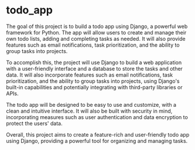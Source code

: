 # todo_app

The goal of this project is to build a todo app using Django, a powerful web framework for Python. The app will allow users to create and manage their own todo lists, adding and completing tasks as needed. It will also provide features such as email notifications, task prioritization, and the ability to group tasks into projects.

To accomplish this, the project will use Django to build a web application with a user-friendly interface and a database to store the tasks and other data. It will also incorporate features such as email notifications, task prioritization, and the ability to group tasks into projects, using Django's built-in capabilities and potentially integrating with third-party libraries or APIs.

The todo app will be designed to be easy to use and customize, with a clean and intuitive interface. It will also be built with security in mind, incorporating measures such as user authentication and data encryption to protect the users' data.

Overall, this project aims to create a feature-rich and user-friendly todo app using Django, providing a powerful tool for organizing and managing tasks.
